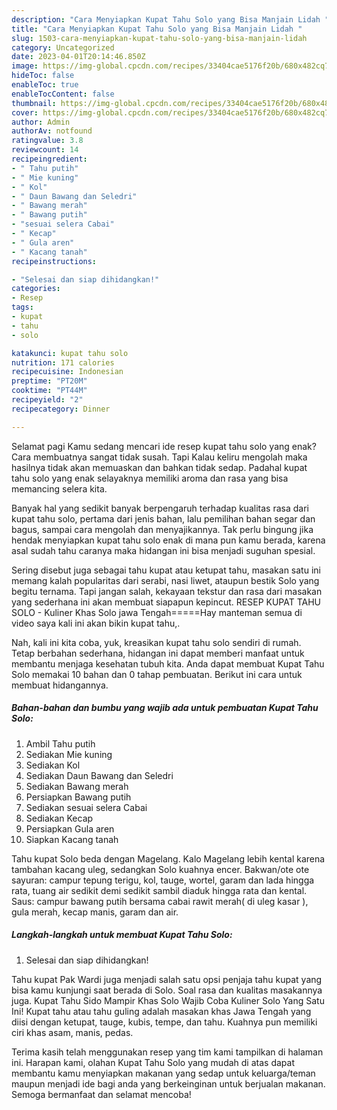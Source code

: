 ```yaml
---
description: "Cara Menyiapkan Kupat Tahu Solo yang Bisa Manjain Lidah "
title: "Cara Menyiapkan Kupat Tahu Solo yang Bisa Manjain Lidah "
slug: 1503-cara-menyiapkan-kupat-tahu-solo-yang-bisa-manjain-lidah
category: Uncategorized
date: 2023-04-01T20:14:46.850Z
image: https://img-global.cpcdn.com/recipes/33404cae5176f20b/680x482cq70/kupat-tahu-solo-foto-resep-utama.jpg
hideToc: false
enableToc: true
enableTocContent: false
thumbnail: https://img-global.cpcdn.com/recipes/33404cae5176f20b/680x482cq70/kupat-tahu-solo-foto-resep-utama.jpg
cover: https://img-global.cpcdn.com/recipes/33404cae5176f20b/680x482cq70/kupat-tahu-solo-foto-resep-utama.jpg
author: Admin
authorAv: notfound
ratingvalue: 3.8
reviewcount: 14
recipeingredient:
- " Tahu putih"
- " Mie kuning"
- " Kol"
- " Daun Bawang dan Seledri"
- " Bawang merah"
- " Bawang putih"
- "sesuai selera Cabai"
- " Kecap"
- " Gula aren"
- " Kacang tanah"
recipeinstructions:

- "Selesai dan siap dihidangkan!"
categories:
- Resep
tags:
- kupat
- tahu
- solo

katakunci: kupat tahu solo 
nutrition: 171 calories
recipecuisine: Indonesian
preptime: "PT20M"
cooktime: "PT44M"
recipeyield: "2"
recipecategory: Dinner

---
```



Selamat pagi Kamu sedang mencari ide resep kupat tahu solo yang enak? Cara membuatnya sangat tidak susah. Tapi Kalau keliru mengolah maka hasilnya tidak akan memuaskan dan bahkan tidak sedap. Padahal kupat tahu solo yang enak selayaknya memiliki aroma dan rasa yang bisa memancing selera kita.


Banyak hal yang sedikit banyak berpengaruh terhadap kualitas rasa dari kupat tahu solo, pertama dari jenis bahan, lalu pemilihan bahan segar dan bagus, sampai cara mengolah dan menyajikannya. Tak perlu bingung jika hendak menyiapkan kupat tahu solo enak di mana pun kamu berada, karena asal sudah tahu caranya maka hidangan ini bisa menjadi suguhan spesial.

Sering disebut juga sebagai tahu kupat atau ketupat tahu, masakan satu ini memang kalah popularitas dari serabi, nasi liwet, ataupun bestik Solo yang begitu ternama. Tapi jangan salah, kekayaan tekstur dan rasa dari masakan yang sederhana ini akan membuat siapapun kepincut. RESEP KUPAT TAHU SOLO - Kuliner Khas Solo jawa Tengah=====Hay manteman semua di video saya kali ini akan bikin kupat tahu,.


Nah, kali ini kita coba, yuk, kreasikan kupat tahu solo sendiri di rumah. Tetap berbahan sederhana, hidangan ini dapat memberi manfaat untuk membantu menjaga kesehatan tubuh kita. Anda dapat membuat Kupat Tahu Solo memakai 10 bahan dan 0 tahap pembuatan. Berikut ini cara untuk membuat hidangannya.

<!--inarticleads1-->

##### Bahan-bahan dan bumbu yang wajib ada untuk pembuatan Kupat Tahu Solo:

1. Ambil  Tahu putih
1. Sediakan  Mie kuning
1. Sediakan  Kol
1. Sediakan  Daun Bawang dan Seledri
1. Sediakan  Bawang merah
1. Persiapkan  Bawang putih
1. Sediakan sesuai selera Cabai
1. Sediakan  Kecap
1. Persiapkan  Gula aren
1. Siapkan  Kacang tanah


Tahu kupat Solo beda dengan Magelang. Kalo Magelang lebih kental karena tambahan kacang uleg, sedangkan Solo kuahnya encer. Bakwan/ote ote sayuran: campur tepung terigu, kol, tauge, wortel, garam dan lada hingga rata, tuang air sedikit demi sedikit sambil diaduk hingga rata dan kental. Saus: campur bawang putih bersama cabai rawit merah( di uleg kasar ), gula merah, kecap manis, garam dan air. 

<!--inarticleads2-->

##### Langkah-langkah untuk membuat Kupat Tahu Solo:


1. Selesai dan siap dihidangkan!

Tahu kupat Pak Wardi juga menjadi salah satu opsi penjaja tahu kupat yang bisa kamu kunjungi saat berada di Solo. Soal rasa dan kualitas masakannya juga. Kupat Tahu Sido Mampir Khas Solo Wajib Coba Kuliner Solo Yang Satu Ini! Kupat tahu atau tahu guling adalah masakan khas Jawa Tengah yang diisi dengan ketupat, tauge, kubis, tempe, dan tahu. Kuahnya pun memiliki ciri khas asam, manis, pedas. 

Terima kasih telah menggunakan resep yang tim kami tampilkan di halaman ini. Harapan kami, olahan Kupat Tahu Solo yang mudah di atas dapat membantu kamu menyiapkan makanan yang sedap untuk keluarga/teman maupun menjadi ide bagi anda yang berkeinginan untuk berjualan makanan. Semoga bermanfaat dan selamat mencoba!
